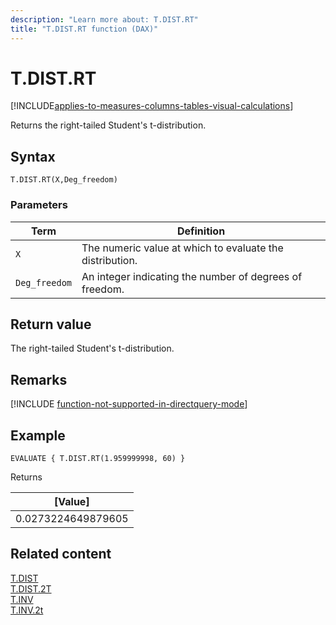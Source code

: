 ```yaml
---
description: "Learn more about: T.DIST.RT"
title: "T.DIST.RT function (DAX)"
---
```

# T.DIST.RT

[!INCLUDE[applies-to-measures-columns-tables-visual-calculations](includes/applies-to-measures-columns-tables-visual-calculations.md)]

Returns the right-tailed Student's t-distribution.

## Syntax  
  
```dax
T.DIST.RT(X,Deg_freedom)
```
  
### Parameters  
  
|Term|Definition|  
|--------|--------------|  
|`X`|The numeric value at which to evaluate the distribution.|  
|`Deg_freedom` |An integer indicating the number of degrees of freedom.|
  
## Return value

The right-tailed Student's t-distribution.

## Remarks

[!INCLUDE [function-not-supported-in-directquery-mode](includes/function-not-supported-in-directquery-mode.md)]

## Example  
  
```dax
EVALUATE { T.DIST.RT(1.959999998, 60) }
```

Returns

|[Value]  |
|---------|
|0.0273224649879605     |

## Related content  

[T.DIST](t-dist-function-dax.md)  
[T.DIST.2T](t-dist-2t-function-dax.md)  
[T.INV](t-inv-function-dax.md)  
[T.INV.2t](t-inv-2t-function-dax.md)  
